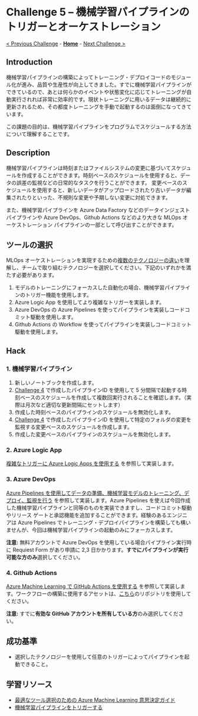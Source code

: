 # Challenge 5 – 機械学習パイプラインのトリガーとオーケストレーション

[< Previous Challenge](./Challenge-04.md) - **[Home](./README.md)** - [Next Challenge >](./Challenge-06.md)

## Introduction
機械学習パイプラインの構築によってトレーニング・デプロイコードのモジュール化が進み、品質や生産性が向上してきました。すでに機械学習パイプラインができているので、あとは何らかのイベントや状態変化に応じてトレーニングが自動実行されれば非常に効率的です。現状トレーニングに用いるデータは継続的に更新されるため、その都度トレーニングを手動で起動するのは面倒になってきています。

この課題の目的は、機械学習パイプラインをプログラムでスケジュールする方法について理解することです。

## Description
機械学習パイプラインは時刻またはファイルシステムの変更に基づいてスケジュールを作成することができます。時刻ベースのスケジュールを使用すると、データの誤差の監視などの日常的なタスクを行うことができます。 変更ベースのスケジュールを使用すると、新しいデータがアップロードされたり古いデータが編集されたりといった、不規則な変更や予期しない変更に対処できます。

また、機械学習パイプラインを Azure Data Factory などのデータインジェストパイプラインや Azure DevOps、Github Actions などのより大きな MLOps オーケストレーション パイプラインの一部として呼び出すことができます。

## ツールの選択
MLOps オーケストレーションを実現するための[複数のテクノロジーの違い](https://docs.microsoft.com/azure/architecture/example-scenario/mlops/aml-decision-tree#overall-orchestration-and-scheduling)を理解し、チームで取り組むテクノロジーを選択してください。下記のいずれかを満たす必要があります。

1. モデルのトレーニングにフォーカスした自動化の場合、機械学習パイプラインのトリガー機能を使用します。
1. Azure Logic App を使用してより複雑なトリガーを実装します。
1. Azure DevOps の Azure Pipelines を使ってパイプラインを実装しコードコミット駆動を使用します。
1. Github Actions の Workflow を使ってパイプラインを実装しコードコミット駆動を使用します。

## Hack
### 1. 機械学習パイプライン
1. 新しいノートブックを作成します。
1. [Challenge 4](./Challenge-04.md) で作成したパイプラインID を使用して 5 分間隔で起動する時刻ベースのスケジュールを作成して複数回実行されることを確認します。（実際は月次など適切な更新間隔にセットします）
1. 作成した時刻ベースのパイプラインのスケジュールを無効化します。
1. [Challenge 4](./Challenge-04.md) で作成したパイプラインID を使用して特定のフォルダの変更を監視する変更ベースのスケジュールを作成します。
1. 作成した変更ベースのパイプラインのスケジュールを無効化します。

### 2. Azure Logic App
[複雑なトリガーに Azure Logic Apps を使用する](https://docs.microsoft.com/azure/machine-learning/how-to-trigger-published-pipeline#use-azure-logic-apps-for-complex-triggers) を参照して実装します。

### 3. Azure DevOps
[Azure Pipelines を使用してデータの準備、機械学習モデルのトレーニング、デプロイ、監視を行う](https://docs.microsoft.com/azure/devops/pipelines/targets/azure-machine-learning?context=azure%2Fmachine-learning%2Fcontext%2Fml-context&view=azure-devops&tabs=classic) を参照して実装します。Azure Pipelines を使えば今回作成した機械学習パイプラインと同等のものを実装できますし、コードコミット駆動やリリース ゲートと承認機能を追加することができます。経験のあるエンジニアは Azure Pipelines でトレーニング・デプロイパイプラインを構築しても構いませんが、今回は機械学習パイプラインの起動のみにフォーカスします。

  **注意:** 無料アカウントで Azure DevOps を使用している場合パイプライン実行時に Requiest Form があり申請に 2,3 日かかります。**すでにパイプラインが実行可能な方のみ**選択してください。

### 4. Github Actions
[Azure Machine Learning で GitHub Actions を使用する](https://docs.microsoft.com/azure/machine-learning/how-to-github-actions-machine-learning?view=azure-devops) を参照して実装します。ワークフローの構築に使用するアセットは、[こちら](https://github.com/tsmatsuz/oh4ml-lite-github-workflow)のリポジトリを使用してください。

  **注意:** すでに**有効な GitHub アカウントを所有している方**のみ選択してください。



## 成功基準
- 選択したテクノロジーを使用して任意のトリガーによってパイプラインを起動できること。

## 学習リソース
 - [最適なツール選択のための Azure Machine Learning 意思決定ガイド](https://docs.microsoft.com/azure/architecture/example-scenario/mlops/aml-decision-tree)
 - [機械学習パイプラインをトリガーする](https://docs.microsoft.com/azure/machine-learning/how-to-trigger-published-pipeline)
 
 